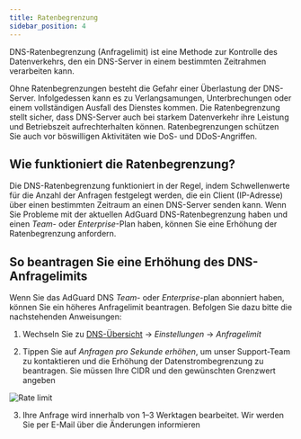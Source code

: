```yaml
---
title: Ratenbegrenzung
sidebar_position: 4
---
```


DNS-Ratenbegrenzung (Anfragelimit) ist eine Methode zur Kontrolle des Datenverkehrs, den ein DNS-Server in einem bestimmten Zeitrahmen verarbeiten kann.

Ohne Ratenbegrenzungen besteht die Gefahr einer Überlastung der DNS-Server. Infolgedessen kann es zu Verlangsamungen, Unterbrechungen oder einem vollständigen Ausfall des Dienstes kommen. Die Ratenbegrenzung stellt sicher, dass DNS-Server auch bei starkem Datenverkehr ihre Leistung und Betriebszeit aufrechterhalten können. Ratenbegrenzungen schützen Sie auch vor böswilligen Aktivitäten wie DoS- und DDoS-Angriffen.

## Wie funktioniert die Ratenbegrenzung?

Die DNS-Ratenbegrenzung funktioniert in der Regel, indem Schwellenwerte für die Anzahl der Anfragen festgelegt werden, die ein Client (IP-Adresse) über einen bestimmten Zeitraum an einen DNS-Server senden kann. Wenn Sie Probleme mit der aktuellen AdGuard DNS-Ratenbegrenzung haben und einen _Team_- oder _Enterprise_-Plan haben, können Sie eine Erhöhung der Ratenbegrenzung anfordern.

## So beantragen Sie eine Erhöhung des DNS-Anfragelimits

Wenn Sie das AdGuard DNS _Team_- oder _Enterprise_-plan abonniert haben, können Sie ein höheres Anfragelimit beantragen. Befolgen Sie dazu bitte die nachstehenden Anweisungen:

1. Wechseln Sie zu [DNS-Übersicht](https://adguard-dns.io/dashboard/) → _Einstellungen_ → _Anfragelimit_

2. Tippen Sie auf _Anfragen pro Sekunde erhöhen_, um unser Support-Team zu kontaktieren und die Erhöhung der Datenstrombegrenzung zu beantragen. Sie müssen Ihre CIDR und den gewünschten Grenzwert angeben

 ![Rate limit](https://cdn.adtidy.org/content/kb/dns/private/rate_limit.png)

3. Ihre Anfrage wird innerhalb von 1–3 Werktagen bearbeitet. Wir werden Sie per E-Mail über die Änderungen informieren
